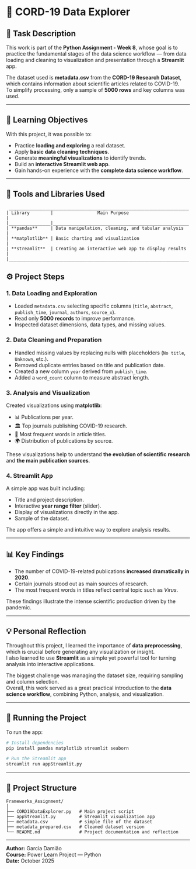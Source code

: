 # 🧬 CORD-19 Data Explorer

## 📖 Task Description
This work is part of the **Python Assignment - Week 8**, whose goal is to practice the fundamental stages of the data science workflow — from data loading and cleaning to visualization and presentation through a **Streamlit** app.

The dataset used is **metadata.csv** from the **CORD-19 Research Dataset**, which contains information about scientific articles related to COVID-19.  
To simplify processing, only a sample of **5000 rows** and key columns was used.

---

## 🎯 Learning Objectives
With this project, it was possible to:

- Practice **loading and exploring** a real dataset.  
- Apply **basic data cleaning techniques**.  
- Generate **meaningful visualizations** to identify trends.  
- Build an **interactive Streamlit web app**.  
- Gain hands-on experience with the **complete data science workflow**.

---

## 🧰 Tools and Libraries Used
```
 _____________________________________________________________________
| Library        |                 Main Purpose                       |
|________________|____________________________________________________|
| **pandas**     | Data manipulation, cleaning, and tabular analysis  |
| **matplotlib** | Basic charting and visualization                   |
| **streamlit**  | Creating an interactive web app to display results |
|_____________________________________________________________________| 

```
## ⚙️ Project Steps

### 1. Data Loading and Exploration
- Loaded `metadata.csv` selecting specific columns (`title`, `abstract`, `publish_time`, `journal`, `authors`, `source_x`).
- Read only **5000 records** to improve performance.
- Inspected dataset dimensions, data types, and missing values.

### 2. Data Cleaning and Preparation
- Handled missing values by replacing nulls with placeholders (`No title`, `Unknown`, etc.).
- Removed duplicate entries based on title and publication date.
- Created a new column `year` derived from `publish_time`.
- Added a `word_count` column to measure abstract length.

### 3. Analysis and Visualization
Created visualizations using **matplotlib**:
- 📊 Publications per year.
- 🏛️ Top journals publishing COVID-19 research.
- 📝 Most frequent words in article titles.
- 🌍 Distribution of publications by source.

These visualizations help to understand **the evolution of scientific research** and **the main publication sources**.

### 4. Streamlit App
A simple app was built including:
- Title and project description.  
- Interactive **year range filter** (slider).  
- Display of visualizations directly in the app.  
- Sample of the dataset.  

The app offers a simple and intuitive way to explore analysis results.

---

## 📊 Key Findings
- The number of COVID-19-related publications **increased dramatically in 2020**.  
- Certain journals stood out as main sources of research.  
- The most frequent words in titles reflect central topic such as *Virus*.  

These findings illustrate the intense scientific production driven by the pandemic.

---

## 💡 Personal Reflection
Throughout this project, I learned the importance of **data preprocessing**, which is crucial before generating any visualization or insight.  
I also learned to use **Streamlit** as a simple yet powerful tool for turning analysis into interactive applications.  

The biggest challenge was managing the dataset size, requiring sampling and column selection.  
Overall, this work served as a great practical introduction to the **data science workflow**, combining Python, analysis, and visualization.

---

## 🚀 Running the Project
To run the app:

```bash
# Install dependencies
pip install pandas matplotlib streamlit seaborn

# Run the Streamlit app
streamlit run appStreamlit.py
```

---

## 📁 Project Structure
```
Frameworks_Assignment/
│
├── CORD19DataExplorer.py   # Main project script
├── appStreamlit.py         # Streamlit visualization app
├── metadata.csv            # simple file of the dataset 
├── metadata_prepared.csv   # Cleaned dataset version
└── README.md               # Project documentation and reflection
```

---

**Author:** Garcia Damião  
**Course:** Power Learn Project — Python  
**Date:** October 2025  
